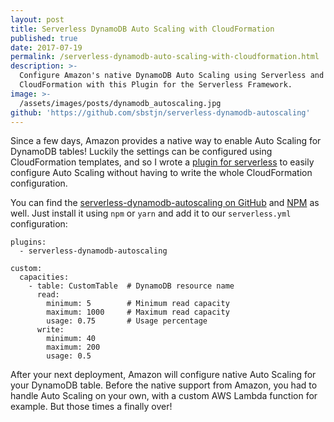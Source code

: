 ```yaml
---
layout: post
title: Serverless DynamoDB Auto Scaling with CloudFormation
published: true
date: 2017-07-19
permalink: /serverless-dynamodb-auto-scaling-with-cloudformation.html
description: >-
  Configure Amazon's native DynamoDB Auto Scaling using Serverless and 
  CloudFormation with this Plugin for the Serverless Framework.
image: >-
  /assets/images/posts/dynamodb_autoscaling.jpg
github: 'https://github.com/sbstjn/serverless-dynamodb-autoscaling'
---
```


Since a few days, Amazon provides a native way to enable Auto Scaling for DynamoDB tables! Luckily the settings can be configured using CloudFormation templates, and so I wrote a [plugin for serverless](https://github.com/sbstjn/serverless-dynamodb-autoscaling) to easily configure Auto Scaling without having to write the whole CloudFormation configuration.

You can find the [serverless-dynamodb-autoscaling on GitHub](https://github.com/sbstjn/serverless-dynamodb-autoscaling) and [NPM](https://www.npmjs.com/package/serverless-dynamodb-autoscaling) as well. Just install it using `npm` or `yarn` and add it to our `serverless.yml` configuration:

```
plugins:
  - serverless-dynamodb-autoscaling

custom:
  capacities:
    - table: CustomTable  # DynamoDB resource name
      read:
        minimum: 5        # Minimum read capacity
        maximum: 1000     # Maximum read capacity
        usage: 0.75       # Usage percentage
      write:
        minimum: 40
        maximum: 200
        usage: 0.5
```

After your next deployment, Amazon will configure native Auto Scaling for your DynamoDB table. Before the native support from Amazon, you had to handle Auto Scaling on your own, with a custom AWS Lambda function for example. But those times a finally over!
